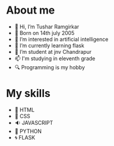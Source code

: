 # About me
- 📢 Hi, I’m Tushar Ramgirkar
- 🔮 Born on 14th july 2005
- 🛒 I’m interested in artificial intelligence
- 🌱 I’m currently learning flask
- 💞️ I’m student at jnv Chandrapur
- 📫 I'm studying in eleventh grade
- 🔍 Programming is my hobby

# My skills
- 🦠 HTML
- 🔭 CSS
- 🔉 JAVASCRIPT
- 💢 PYTHON
- 🌀 FLASK
